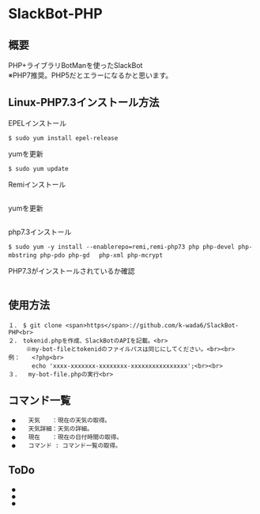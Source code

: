 # SlackBot-PHP

## 概要<br>
PHP+ライブラリBotManを使ったSlackBot<br>
※PHP7推奨。PHP5だとエラーになるかと思います。

## Linux-PHP7.3インストール方法<br>

EPELインストール
```
$ sudo yum install epel-release
```
yumを更新　
```
$ sudo yum update
```
Remiインストール　
```$ sudo yum -y install <span>http</span>://rpms.famillecollet.com/enterprise/remi-release-7.rpm
```
yumを更新　
```$ sudo yum update
```
php7.3インストール　
```
$ sudo yum -y install --enablerepo=remi,remi-php73 php php-devel php-mbstring php-pdo php-gd 　php-xml php-mcrypt
```
PHP7.3がインストールされているか確認

```$ php -v
```

## 使用方法<br> 
```
１．　$ git clone <span>https</span>://github.com/k-wada6/SlackBot-PHP<br>
２．　tokenid.phpを作成、SlackBotのAPIを記載。<br>
　　　※my-bot-fileとtokenidのファイルパスは同じにしてください。<br><br>
例：　　<?php<br>
　　　　echo 'xxxx-xxxxxxx-xxxxxxxx-xxxxxxxxxxxxxxxx';<br><br>
３.   my-bot-file.phpの実行<br>
```

## コマンド一覧<br>
     ●　  天気　　：現在の天気の取得。
     ●　  天気詳細：天気の詳細。
     ●　  現在　　：現在の日付時間の取得。
     ●　  コマンド : コマンド一覧の取得。

## ToDo<br>
     ●　
     ●
     ●
    